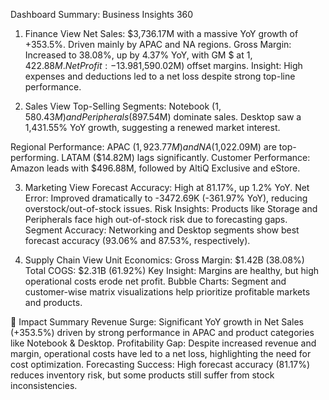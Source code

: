 Dashboard Summary: Business Insights 360

1. Finance View
Net Sales: $3,736.17M with a massive YoY growth of +353.5%. Driven mainly by APAC and NA regions.
Gross Margin: Increased to 38.08%, up by 4.37% YoY, with GM $ at $1,422.88M.
Net Profit: -13.98%, indicating a significant decline in profitability. Despite sales growth, high operational expenses (-$1,590.02M) offset margins.
Insight: High expenses and deductions led to a net loss despite strong top-line performance.

2. Sales View
Top-Selling Segments:
Notebook ($1,580.43M) and Peripherals ($897.54M) dominate sales.
Desktop saw a 1,431.55% YoY growth, suggesting a renewed market interest.

Regional Performance:
APAC ($1,923.77M) and NA ($1,022.09M) are top-performing.
LATAM ($14.82M) lags significantly.
Customer Performance: Amazon leads with $496.88M, followed by AltiQ Exclusive and eStore.

3. Marketing View
Forecast Accuracy: High at 81.17%, up 1.2% YoY.
Net Error: Improved dramatically to -3472.69K (-361.97% YoY), reducing overstock/out-of-stock issues.
Risk Insights: Products like Storage and Peripherals face high out-of-stock risk due to forecasting gaps.
Segment Accuracy: Networking and Desktop segments show best forecast accuracy (93.06% and 87.53%, respectively).

4. Supply Chain View
Unit Economics:
Gross Margin: $1.42B (38.08%)
Total COGS: $2.31B (61.92%)
Key Insight: Margins are healthy, but high operational costs erode net profit.
Bubble Charts: Segment and customer-wise matrix visualizations help prioritize profitable markets and products.

📌 Impact Summary
Revenue Surge: Significant YoY growth in Net Sales (+353.5%) driven by strong performance in APAC and product categories like Notebook & Desktop.
Profitability Gap: Despite increased revenue and margin, operational costs have led to a net loss, highlighting the need for cost optimization.
Forecasting Success: High forecast accuracy (81.17%) reduces inventory risk, but some products still suffer from stock inconsistencies.
